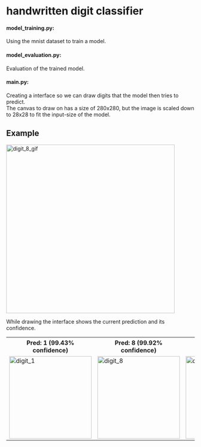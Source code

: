 # handwritten digit classifier

#### model_training.py:
 Using the mnist dataset to train a model.
 
#### model_evaluation.py:
 Evaluation of the trained model.
 
#### main.py: 

<p>
 Creating a interface so we can draw digits that the model then tries to predict. <br>
 The canvas to draw on has a size of 280x280, but the image is scaled down to 28x28 to fit the input-size of the model.
</p>

## Example
<img src="https://github.com/leondorian/handwritten_digit_classifier/assets/154075579/27423930-5a70-4d09-8c51-8bf1c527b36d" alt="digit_8_gif" width="450" height="auto" border-radius="50">

<p>
 While drawing the interface shows the current prediction and its confidence. 
</p>

<table>
  <tr>
    <th scope="col">Pred: 1 (99.43% confidence)</th>
    <th scope="col">Pred: 8 (99.92% confidence)</th>
    <th scope="col">Pred: 7 (98.06% confidence)</th>
  </tr>
  <tr>
    <td><img src="https://github.com/leondorian/handwritten_digit_classifier/assets/154075579/1dc1b3dc-6ffe-4c33-87a3-9d229507dbdd" alt="digit_1" width="220" height="auto"></td>
    <td><img src="https://github.com/leondorian/handwritten_digit_classifier/assets/154075579/fb371b85-664b-4f8e-a3a0-e8773b4b1713" alt="digit_8" width="220" height="auto"></td>
    <td><img src="https://github.com/leondorian/handwritten_digit_classifier/assets/154075579/74376d5e-0ca4-496d-8056-a101a78826a6" alt="digit_7" width="220" height="auto"></td>
  </tr>
</table>
